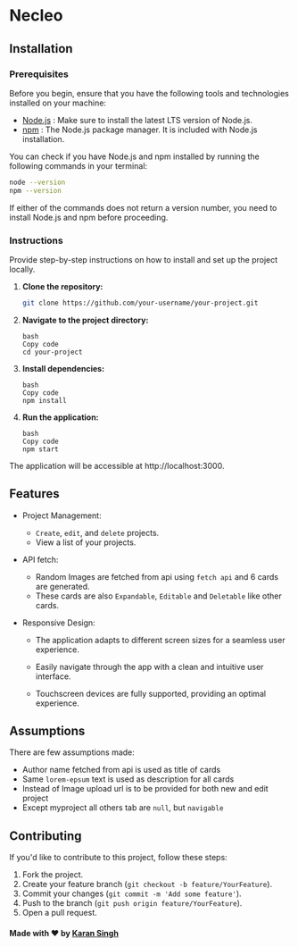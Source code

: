 # Necleo

## Installation

### Prerequisites

Before you begin, ensure that you have the following tools and technologies installed on your machine:

- [Node.js](https://nodejs.org/en/) : Make sure to install the latest LTS version of Node.js.
- [npm](https://www.npmjs.com/) : The Node.js package manager. It is included with Node.js installation.

You can check if you have Node.js and npm installed by running the following commands in your terminal:

```bash
node --version
npm --version
```

If either of the commands does not return a version number, you need to install Node.js and npm before proceeding.

### Instructions

Provide step-by-step instructions on how to install and set up the project locally.

1. **Clone the repository:**

   ```bash
   git clone https://github.com/your-username/your-project.git
   ```

1. **Navigate to the project directory:**

   ```
   bash
   Copy code
   cd your-project
   ```

1. **Install dependencies:**

   ```
   bash
   Copy code
   npm install
   ```

1. **Run the application:**

   ```
   bash
   Copy code
   npm start
   ```

The application will be accessible at http://localhost:3000.

## Features

- Project Management:

  - `Create`, `edit`, and `delete` projects.
  - View a list of your projects.

- API fetch:

  - Random Images are fetched from api using `fetch api` and 6 cards are generated.
  - These cards are also `Expandable`, `Editable` and `Deletable` like other cards.

- Responsive Design:

  - The application adapts to different screen sizes for a seamless user experience.

  - Easily navigate through the app with a clean and intuitive user interface.

  - Touchscreen devices are fully supported, providing an optimal experience.

## Assumptions

There are few assumptions made:

- Author name fetched from api is used as title of cards
- Same `lorem-epsum` text is used as description for all cards
- Instead of Image upload url is to be provided for both new and edit project
- Except myproject all others tab are `null`, but `navigable`

## Contributing

If you'd like to contribute to this project, follow these steps:

1. Fork the project.
2. Create your feature branch (`git checkout -b feature/YourFeature`).
3. Commit your changes (`git commit -m 'Add some feature'`).
4. Push to the branch (`git push origin feature/YourFeature`).
5. Open a pull request.

#### Made with ❤️ by [Karan Singh](https://linkedin.com/in/itsrealkaran)

